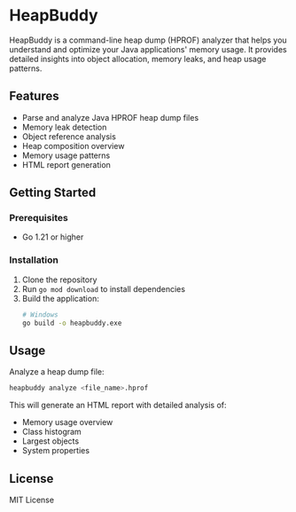 # HeapBuddy

HeapBuddy is a command-line heap dump (HPROF) analyzer that helps you understand and optimize your Java applications' memory usage. It provides detailed insights into object allocation, memory leaks, and heap usage patterns.

## Features

- Parse and analyze Java HPROF heap dump files
- Memory leak detection
- Object reference analysis
- Heap composition overview
- Memory usage patterns
- HTML report generation

## Getting Started

### Prerequisites

- Go 1.21 or higher

### Installation

1. Clone the repository
2. Run `go mod download` to install dependencies
3. Build the application:
   ```bash
   # Windows
   go build -o heapbuddy.exe
   ```

## Usage

Analyze a heap dump file:
```bash
heapbuddy analyze <file_name>.hprof
```

This will generate an HTML report with detailed analysis of:
- Memory usage overview
- Class histogram
- Largest objects
- System properties

## License

MIT License
